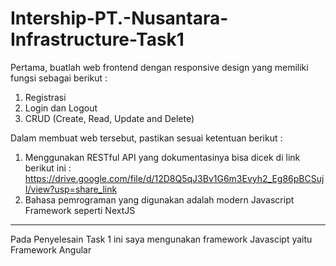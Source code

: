 # Intership-PT.-Nusantara-Infrastructure-Task1
Pertama, buatlah web frontend dengan responsive design yang memiliki fungsi sebagai berikut :
1. Registrasi
2. Login dan Logout
3. CRUD (Create, Read, Update and Delete)

Dalam membuat web tersebut, pastikan sesuai ketentuan berikut :
1. Menggunakan RESTful API yang dokumentasinya bisa dicek di link berikut ini : https://drive.google.com/file/d/12D8Q5qJ3Bv1G6m3Evyh2_Eg86pBCSujI/view?usp=share_link
2. Bahasa pemrograman yang digunakan adalah modern Javascript Framework seperti NextJS
-------------------------------------------------------------------------------------------------------------------------------------------------------------------------------
Pada Penyelesain Task 1 ini saya mengunakan framework Javascipt yaitu Framework Angular 

